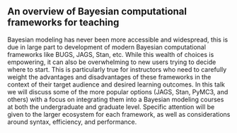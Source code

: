## An overview of Bayesian computational frameworks for teaching

Bayesian modeling has never been more accessible and widespread, this is due in large part to development of modern Bayesian computational frameworks like BUGS, JAGS, Stan, etc. While this wealth of choices is empowering, it can also be overwhelming to new users trying to decide where to start. This is particularly true for instructors who need to carefully weight the advantages and disadvantages of these frameworks in the context of their target audience and desired learning outcomes. In this talk we will discuss some of the more popular options (JAGS, Stan, PyMC3, and others) with a focus on integrating them into a Bayesian modeling courses at both the undergraduate and graduate level. Specific attention will be given to the larger ecosystem for each framework, as well as considerations around syntax, efficiency,  and performance.
